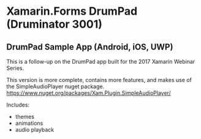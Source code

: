 # Xamarin.Forms DrumPad (Druminator 3001)

## DrumPad Sample App (Android, iOS, UWP)
This is a follow-up on the DrumPad app built for the 2017 Xamarin Webinar Series.

This version is more complete, contains more features, and makes use of the SimpleAudioPlayer nuget package.
https://www.nuget.org/packages/Xam.Plugin.SimpleAudioPlayer/

Includes:
- themes
- animations
- audio playback
